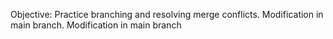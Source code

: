 ﻿Objective: Practice branching and resolving merge conflicts.
Modification in main branch.
Modification in main branch
